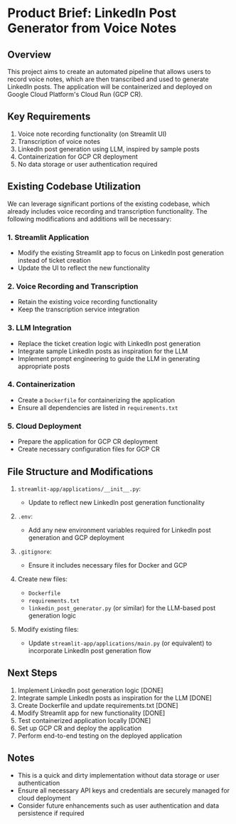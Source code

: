 # Product Brief: LinkedIn Post Generator from Voice Notes

## Overview
This project aims to create an automated pipeline that allows users to record voice notes, which are then transcribed and used to generate LinkedIn posts. The application will be containerized and deployed on Google Cloud Platform's Cloud Run (GCP CR).

## Key Requirements
1. Voice note recording functionality (on Streamlit UI)
2. Transcription of voice notes
3. LinkedIn post generation using LLM, inspired by sample posts
4. Containerization for GCP CR deployment
5. No data storage or user authentication required

## Existing Codebase Utilization
We can leverage significant portions of the existing codebase, which already includes voice recording and transcription functionality. The following modifications and additions will be necessary:

### 1. Streamlit Application
- Modify the existing Streamlit app to focus on LinkedIn post generation instead of ticket creation
- Update the UI to reflect the new functionality

### 2. Voice Recording and Transcription
- Retain the existing voice recording functionality
- Keep the transcription service integration

### 3. LLM Integration
- Replace the ticket creation logic with LinkedIn post generation
- Integrate sample LinkedIn posts as inspiration for the LLM
- Implement prompt engineering to guide the LLM in generating appropriate posts

### 4. Containerization
- Create a `Dockerfile` for containerizing the application
- Ensure all dependencies are listed in `requirements.txt`

### 5. Cloud Deployment
- Prepare the application for GCP CR deployment
- Create necessary configuration files for GCP CR

## File Structure and Modifications

1. `streamlit-app/applications/__init__.py`:
   - Update to reflect new LinkedIn post generation functionality

2. `.env`:
   - Add any new environment variables required for LinkedIn post generation and GCP deployment

3. `.gitignore`:
   - Ensure it includes necessary files for Docker and GCP

4. Create new files:
   - `Dockerfile`
   - `requirements.txt`
   - `linkedin_post_generator.py` (or similar) for the LLM-based post generation logic

5. Modify existing files:
   - Update `streamlit-app/applications/main.py` (or equivalent) to incorporate LinkedIn post generation flow

## Next Steps
1. Implement LinkedIn post generation logic [DONE]
2. Integrate sample LinkedIn posts as inspiration for the LLM [DONE]
3. Create Dockerfile and update requirements.txt [DONE]
4. Modify Streamlit app for new functionality [DONE]
5. Test containerized application locally [DONE]
6. Set up GCP CR and deploy the application
7. Perform end-to-end testing on the deployed application

## Notes
- This is a quick and dirty implementation without data storage or user authentication
- Ensure all necessary API keys and credentials are securely managed for cloud deployment
- Consider future enhancements such as user authentication and data persistence if required
